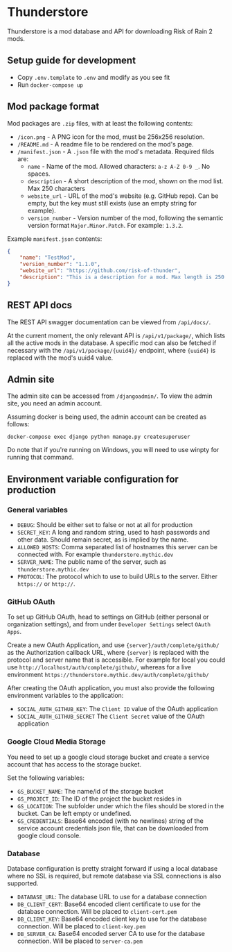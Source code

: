 # Thunderstore

Thunderstore is a mod database and API for downloading Risk of Rain 2 mods.


## Setup guide for development

* Copy `.env.template` to `.env` and modify as you see fit
* Run `docker-compose up`

## Mod package format

Mod packages are `.zip` files, with at least the following contents:

* `/icon.png` - A PNG icon for the mod, must be 256x256 resolution.
* `/README.md` - A readme file to be rendered on the mod's page.
* `/manifest.json` - A `.json` file with the mod's metadata. Required filds are:
    * `name` - Name of the mod. Allowed characters: `a-z A-Z 0-9 _`. No spaces.
    * `description` - A short description of the mod, shown on the mod list. Max
    250 characters
    * `website_url` - URL of the mod's website (e.g. GitHub repo). Can be empty,
    but the key must still exists (use an empty string for example).
    * `version_number` - Version number of the mod, following the semantic version
    format `Major.Minor.Patch`. For example: `1.3.2`.

Example `manifest.json` contents:
```json
{
    "name": "TestMod",
    "version_number": "1.1.0",
    "website_url": "https://github.com/risk-of-thunder",
    "description": "This is a description for a mod. Max length is 250 characters"
}
```

## REST API docs

The REST API swagger documentation can be viewed from `/api/docs/`.

At the current moment, the only relevant API is `/api/v1/package/`, which lists
all the active mods in the database. A specific mod can also be fetched if
necessary with the `/api/v1/package/{uuid4}/` endpoint, where `{uuid4}` is
replaced with the mod's uuid4 value.

## Admin site

The admin site can be accessed from `/djangoadmin/`. To view the admin site, you
need an admin account.

Assuming docker is being used, the admin account can be created as follows:
```
docker-compose exec django python manage.py createsuperuser
```

Do note that if you're running on Windows, you will need to use winpty for
running that command.

## Environment variable configuration for production

### General variables

- `DEBUG`: Should be either set to false or not at all for production
- `SECRET_KEY`: A long and random string, used to hash passwords and other data.
Should remain secret, as is implied by the name.
- `ALLOWED_HOSTS`: Comma separated list of hostnames this server can be
connected with. For example `thunderstore.mythic.dev`
- `SERVER_NAME`: The public name of the server, such as
`thunderstore.mythic.dev`
- `PROTOCOL`: The protocol which to use to build URLs to the server. Either
`https://` or `http://`.

### GitHub OAuth

To set up GitHub OAuth, head to settings on GitHub (either personal or
organization settings), and from under `Developer Settings` select `OAuth Apps`.

Create a new OAuth Application, and use `{server}/auth/complete/github/` as the
Authorization callback URL, where `{server}` is replaced with the protocol and
server name that is accessible. For example for local you could use
`http://localhost/auth/complete/github/`, whereas for a live environment
`https://thunderstore.mythic.dev/auth/complete/github/`

After creating the OAuth application, you must also provide the following
environment variables to the application:

- `SOCIAL_AUTH_GITHUB_KEY`: The `Client ID` value of the OAuth application
- `SOCIAL_AUTH_GITHUB_SECRET` The `Client Secret` value of the OAuth application

### Google Cloud Media Storage

You need to set up a google cloud storage bucket and create a service account
that has access to the storage bucket.

Set the following variables:

- `GS_BUCKET_NAME`: The name/id of the storage bucket
- `GS_PROJECT_ID`: The ID of the project the bucket resides in
- `GS_LOCATION`: The subfolder under which the files should be stored in the
bucket. Can be left empty or undefined.
- `GS_CREDENTIALS`: Base64 encoded (with no newlines) string of the service
account credentials json file, that can be downloaded from google cloud console.

### Database

Database configuration is pretty straight forward if using a local database
where no SSL is required, but remote database via SSL connections is also
supported.

- `DATABASE_URL`: The database URL to use for a database connection
- `DB_CLIENT_CERT`: Base64 encoded client certificate to use for the database
connection. Will be placed to `client-cert.pem`
- `DB_CLIENT_KEY`: Base64 encoded client key to use for the database connection.
Will be placed to `client-key.pem`
- `DB_SERVER_CA`: Base64 encoded server CA to use for the database connection.
Will be placed to `server-ca.pem`
